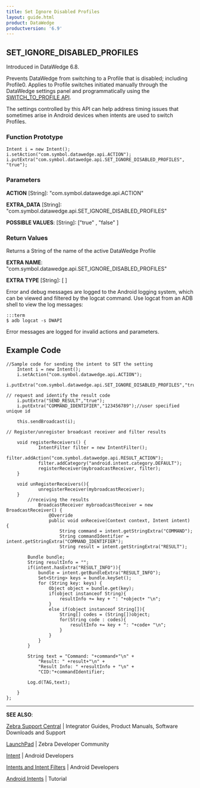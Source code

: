 ```yaml
---
title: Set Ignore Disabled Profiles 
layout: guide.html
product: DataWedge
productversion: '6.9'
---
```


## SET_IGNORE_DISABLED_PROFILES 

Introduced in DataWedge 6.8. 

Prevents DataWedge from switching to a Profile that is disabled; including Profile0. Applies to Profile switches initiated manually through the DataWedge settings panel and programmatically using the [SWITCH_TO_PROFILE API](../switchtoprofile). 

The settings controlled by this API can help address timing issues that sometimes arise in Android devices when intents are used to switch Profiles. 

<!-- 
For example, if an application sends a "SWITCH_TO_PROFILE" intent early in an app's activity life cycle but DataWedge detects the activity change later and cause another Profile switch which could load a different Profile to what application already switched. 

Enabling this setting and disabling the Profile which would load when the application comes to foreground in regular Profile switch, would help to avoid such situations. Alternative solutions to alleviate such timing issues are one of the following: 1. Check if the activity is in the foreground prior to switching Profiles, 2. Register for notifications to determine whether the appropriate Profile switch took place.


This API prevents that switch and continues to use the current Profile.
-->
### Function Prototype

	Intent i = new Intent();
	i.setAction("com.symbol.datawedge.api.ACTION");
	i.putExtra("com.symbol.datawedge.api.SET_IGNORE_DISABLED_PROFILES", "true");


### Parameters

**ACTION** [String]: "com.symbol.datawedge.api.ACTION"

**EXTRA_DATA** [String]: "com.symbol.datawedge.api.SET_IGNORE_DISABLED_PROFILES"

**POSSIBLE VALUES**: [String]: ["true" , "false" ]
 

### Return Values
Returns a String of the name of the active DataWedge Profile

**EXTRA NAME**: "com.symbol.datawedge.api.SET_IGNORE_DISABLED_PROFILES" 

**EXTRA TYPE** [String]: [ ]

Error and debug messages are logged to the Android logging system, which can be viewed and filtered by the logcat command. Use logcat from an ADB shell to view the log messages:

	:::term
	$ adb logcat -s DWAPI

Error messages are logged for invalid actions and parameters.

## Example Code

	//Sample code for sending the intent to SET the setting
		Intent i = new Intent();
		i.setAction("com.symbol.datawedge.api.ACTION");
		i.putExtra("com.symbol.datawedge.api.SET_IGNORE_DISABLED_PROFILES","true");

	// request and identify the result code
		i.putExtra("SEND_RESULT","true");
		i.putExtra("COMMAND_IDENTIFIER","123456789");//user specified unique id

		this.sendBroadcast(i);

	// Register/unregister broadcast receiver and filter results

		void registerReceivers() {
		        IntentFilter filter = new IntentFilter();
		        filter.addAction("com.symbol.datawedge.api.RESULT_ACTION");
		        filter.addCategory("android.intent.category.DEFAULT");
		        registerReceiver(mybroadcastReceiver, filter);
		}

		void unRegisterReceivers(){
		        unregisterReceiver(mybroadcastReceiver);
		}
			//receiving the results
				BroadcastReceiver mybroadcastReceiver = new BroadcastReceiver() {
				    @Override
			    	public void onReceive(Context context, Intent intent) {
			        	String command = intent.getStringExtra("COMMAND");
			        	String commandIdentifier = intent.getStringExtra("COMMAND_IDENTIFIER");
			        	String result = intent.getStringExtra("RESULT");

	        Bundle bundle;
	        String resultInfo = "";
	        if(intent.hasExtra("RESULT_INFO")){
	            bundle = intent.getBundleExtra("RESULT_INFO");
	            Set<String> keys = bundle.keySet();
	            for (String key: keys) {
	                Object object = bundle.get(key);
	                if(object instanceof String){
	                    resultInfo += key + ": "+object+ "\n";
	                }
	                else if(object instanceof String[]){
	                    String[] codes = (String[])object;
	                    for(String code : codes){
	                        resultInfo += key + ": "+code+ "\n";
                    	}
                	}
            	}
        	}

        	String text = "Command: "+command+"\n" +
                "Result: " +result+"\n" +
                "Result Info: " +resultInfo + "\n" +
                "CID:"+commandIdentifier;

       		Log.d(TAG,text);

    	}
	};


------

**SEE ALSO**:

[Zebra Support Central](https://www.zebra.com/us/en/support-downloads.html) | Integrator Guides, Product Manuals, Software Downloads and Support

[LaunchPad](https://developer.zebra.com/welcome) | Zebra Developer Community

[Intent](https://developer.android.com/reference/android/content/Intent.html) | Android Developers

[Intents and Intent Filters](http://developer.android.com/guide/components/intents-filters.html) | Android Developers

[Android Intents](http://www.vogella.com/tutorials/AndroidIntent/article.html) | Tutorial
